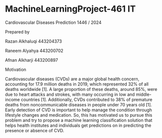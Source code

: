 # MachineLearningProject-461 IT
Cardiovascular Diseases Prediction   1446 / 2024

Prepared by

Razan Alkhaluqi        443204373

Raneem Alyahya         443200702

Afnan Alkharji         443200897


 
Motivation

Cardiovascular diseases (CVDs) are a major global health concern, accounting for 17.9 million deaths in 2019, which represented 32% of all deaths worldwide [1]. A large proportion of these deaths, around 85%, were due to heart attacks and strokes, with many occurring in low and middle-income countries [1]. Additionally, CVDs contributed to 38% of premature deaths from noncommunicable diseases in people under 70 years old [1]. 
Early detection of CVD is important to help manage the condition through lifestyle changes and medication. So, this has motivated us to pursue this problem and try to propose a machine learning classification solution that helps health institutes and individuals get predictions on in predicting the presence or absence of CVD.
